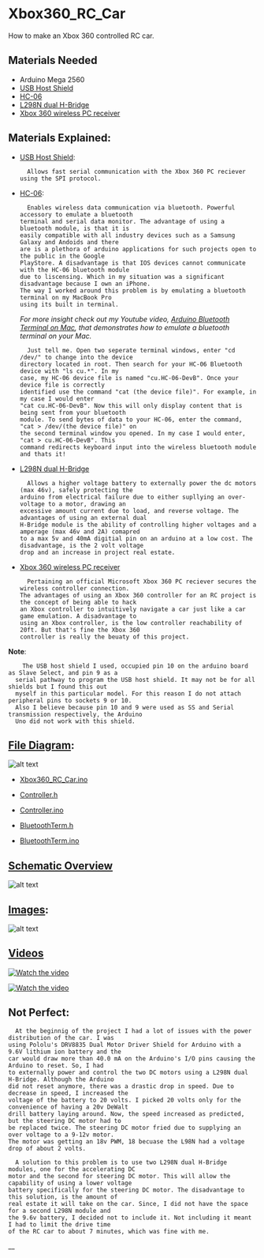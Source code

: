 # Xbox360_RC_Car
How to make an Xbox 360 controlled RC car.
## Materials Needed
- Arduino Mega 2560
- [USB Host Shield](https://www.amazon.com/gp/product/B0777DR3T6/ref=oh_aui_detailpage_o01_s00?ie=UTF8&psc=1)
- [HC-06](https://www.aliexpress.com/item/hc-06-HC-06-RF-Wireless-Bluetooth-Transceiver-Slave-Module-RS232-TTL-to-UART-converter-and/32342784842.html?spm=2114.search0104.3.1.79ce13d2qctt7T&ws_ab_test=searchweb0_0,searchweb201602_4_10152_10151_10065_10344_10130_10068_10324_10547_10342_10325_10546_10343_10340_10548_10341_10545_10696_10084_10083_10618_10307_10869_10868_10059_100031_10103_10624_10623_10622_10621_10620,searchweb201603_51,ppcSwitch_4&algo_expid=158111f5-c4fc-42ac-b751-206c2e3157c1-0&algo_pvid=158111f5-c4fc-42ac-b751-206c2e3157c1&transAbTest=ae803_1&priceBeautifyAB=0)
- [L298N dual H-Bridge](https://www.aliexpress.com/item/Free-Shipping-New-Dual-H-Bridge-DC-Stepper-Motor-Drive-Controller-Board-Module-L298N-MOTOR-DRIVER/32769190826.html?spm=2114.search0104.3.1.5d6f7c3aoKtXZs&ws_ab_test=searchweb0_0,searchweb201602_4_10152_10151_10065_10344_10130_10068_10324_10547_10342_10325_10546_10343_10340_10548_10341_10545_10696_10084_10083_10618_10307_10869_10868_10059_100031_10103_10624_10623_10622_10621_10620,searchweb201603_51,ppcSwitch_4&algo_expid=cf1a614a-d31a-4e1a-860b-7835930ec4b3-0&algo_pvid=cf1a614a-d31a-4e1a-860b-7835930ec4b3&transAbTest=ae803_1&priceBeautifyAB=0)
- [Xbox 360 wireless PC receiver](https://www.amazon.com/gp/product/B00FAS1WDG/ref=oh_aui_detailpage_o01_s01?ie=UTF8&psc=1)

## Materials Explained:

- [USB Host Shield](https://www.amazon.com/gp/product/B0777DR3T6/ref=oh_aui_detailpage_o01_s00?ie=UTF8&psc=1):

        Allows fast serial communication with the Xbox 360 PC reciever using the SPI protocol.

- [HC-06](https://www.aliexpress.com/item/hc-06-HC-06-RF-Wireless-Bluetooth-Transceiver-Slave-Module-RS232-TTL-to-UART-converter-and/32342784842.html?spm=2114.search0104.3.1.79ce13d2qctt7T&ws_ab_test=searchweb0_0,searchweb201602_4_10152_10151_10065_10344_10130_10068_10324_10547_10342_10325_10546_10343_10340_10548_10341_10545_10696_10084_10083_10618_10307_10869_10868_10059_100031_10103_10624_10623_10622_10621_10620,searchweb201603_51,ppcSwitch_4&algo_expid=158111f5-c4fc-42ac-b751-206c2e3157c1-0&algo_pvid=158111f5-c4fc-42ac-b751-206c2e3157c1&transAbTest=ae803_1&priceBeautifyAB=0): 

        Enables wireless data communication via bluetooth. Powerful accessory to emulate a bluetooth
      terminal and serial data monitor. The advantage of using a bluetooth module, is that it is 
      easily compatible with all industry devices such as a Samsung Galaxy and Andoids and there 
      are is a plethora of arduino applications for such projects open to the public in the Google
      PlayStore. A disadvantage is that IOS devices cannot communicate with the HC-06 bluetooth module
      due to liscensing. Which in my situation was a significant disadvantage because I own an iPhone. 
      The way I worked around this problem is by emulating a bluetooth terminal on my MacBook Pro 
      using its built in terminal. 
      
  *For more insight check out my Youtube video, [Arduino Bluetooth Terminal on Mac](https://www.youtube.com/watch?v=Y0Y6UQC1j8k&t=1s), that
  demonstrates how to emulate a bluetooth terminal on your Mac.*
  
        Just tell me. Open two seperate terminal windows, enter "cd /dev/" to change into the device 
      directory located in root. Then search for your HC-06 Bluetooth device with "ls cu.*". In my  
      case, my HC-06 device file is named "cu.HC-06-DevB". Once your device file is correctly  
      identified use the command "cat (the device file)". For example, in my case I would enter  
      "cat cu.HC-06-DevB". Now this will only display content that is being sent from your bluetooth
      module. To send bytes of data to your HC-06, enter the command, "cat > /dev/(the device file)" on 
      the second terminal window you opened. In my case I would enter, "cat > cu.HC-06-DevB". This 
      command redirects keyboard input into the wireless bluetooth module and thats it!


- [L298N dual H-Bridge](https://www.aliexpress.com/item/Free-Shipping-New-Dual-H-Bridge-DC-Stepper-Motor-Drive-Controller-Board-Module-L298N-MOTOR-DRIVER/32769190826.html?spm=2114.search0104.3.1.5d6f7c3aoKtXZs&ws_ab_test=searchweb0_0,searchweb201602_4_10152_10151_10065_10344_10130_10068_10324_10547_10342_10325_10546_10343_10340_10548_10341_10545_10696_10084_10083_10618_10307_10869_10868_10059_100031_10103_10624_10623_10622_10621_10620,searchweb201603_51,ppcSwitch_4&algo_expid=cf1a614a-d31a-4e1a-860b-7835930ec4b3-0&algo_pvid=cf1a614a-d31a-4e1a-860b-7835930ec4b3&transAbTest=ae803_1&priceBeautifyAB=0)
          
        Allows a higher voltage battery to externally power the dc motors (max 46v), safely protecting the 
      arduino from electrical failure due to either supllying an over-voltage to a motor, drawing an 
      excessive amount current due to load, and reverse voltage. The advantages of using an external dual 
      H-Bridge module is the ability of controlling higher voltages and a amperage (max 46v and 2A) comapred 
      to a max 5v and 40mA digitial pin on an arduino at a low cost. The disadvantage, is the 2 volt voltage 
      drop and an increase in project real estate.

- [Xbox 360 wireless PC receiver](https://www.amazon.com/gp/product/B00FAS1WDG/ref=oh_aui_detailpage_o01_s01?ie=UTF8&psc=1)
     
        Pertaining an official Microsoft Xbox 360 PC reciever secures the wireless controller connection. 
      The advantages of using an Xbox 360 controller for an RC project is the concept of being able to hack 
      an Xbox controller to intuitively navigate a car just like a car game emulation. A disadvantage to 
      using an Xbox controller, is the low controller reachability of 20ft. But that's fine the Xbox 360 
      controller is really the beuaty of this project. 

__Note__:

        The USB host shield I used, occupied pin 10 on the arduino board as Slave Select, and pin 9 as a 
      serial pathway to program the USB host shield. It may not be for all shields but I found this out 
      myself in this particular model. For this reason I do not attach peripheral pins to sockets 9 or 10.
      Also I believe because pin 10 and 9 were used as SS and Serial transmission respectively, the Arduino 
      Uno did not work with this shield. 
      
## [File Diagram](https://github.com/jimenezjose/Xbox360_RC_Car/blob/master/images/Xbox360_RC_Car%20Program%20Flow.jpg):
![alt text]( https://github.com/jimenezjose/Xbox360_RC_Car/blob/master/images/Xbox360_RC_Car%20Program%20Flow.jpg "Program flow")

  - [Xbox360_RC_Car.ino](https://github.com/jimenezjose/Xbox360_RC_Car/blob/master/Xbox360_RC_Car/Xbox360_RC_Car.ino)
  
  - [Controller.h](https://github.com/jimenezjose/Xbox360_RC_Car/blob/master/Xbox360_RC_Car/Controller.h)
  
  - [Controller.ino](https://github.com/jimenezjose/Xbox360_RC_Car/blob/master/Xbox360_RC_Car/Controller.ino)
  
  - [BluetoothTerm.h](https://github.com/jimenezjose/Xbox360_RC_Car/blob/master/Xbox360_RC_Car/BluetoothTerm.h)
  
  - [BluetoothTerm.ino](https://github.com/jimenezjose/Xbox360_RC_Car/blob/master/Xbox360_RC_Car/BluetoothTerm.ino)
  
## [Schematic Overview](https://github.com/jimenezjose/Xbox360_RC_Car/blob/master/images/Schematic.jpg)  
![alt text]( https://github.com/jimenezjose/Xbox360_RC_Car/blob/master/images/Schematic.jpg "Schematic Overview")

## [Images](https://github.com/jimenezjose/Xbox360_RC_Car/tree/master/images):

![alt text]( https://github.com/jimenezjose/Xbox360_RC_Car/blob/master/images/RC_Car_With_Controller.JPG "RC car")

## [Videos](https://www.youtube.com/channel/UCbjWL-dwOju9F-2Tt2TZt5A)

[![Watch the video](https://github.com/jimenezjose/Xbox360_RC_Car/blob/master/images/Youtube%20Image.png)](https://www.youtube.com/watch?v=8JZqnDAhync)

[![Watch the video](https://github.com/jimenezjose/Xbox360_RC_Car/blob/master/images/Bluetooth%20Term%20Youtube%20Image.png)](https://www.youtube.com/watch?v=Y0Y6UQC1j8k)


## Not Perfect:

      At the beginnig of the project I had a lot of issues with the power distribution of the car. I was 
    using Pololu's DRV8835 Dual Motor Driver Shield for Arduino with a 9.6V lithium ion battery and the
    car would draw more than 40.0 mA on the Arduino's I/O pins causing the Arduino to reset. So, I had 
    to externally power and control the two DC motors using a L298N dual H-Bridge. Although the Arduino
    did not reset anymore, there was a drastic drop in speed. Due to decrease in speed, I increased the 
    voltage of the battery to 20 volts. I picked 20 volts only for the convenience of having a 20v DeWalt
    drill battery laying around. Now, the speed increased as predicted, but the steering DC motor had to 
    be replaced twice. The steering DC motor fried due to supplying an over voltage to a 9-12v motor.
    The motor was getting an 18v PWM, 18 becuase the L98N had a voltage drop of about 2 volts. 
    
      A solution to this problem is to use two L298N dual H-Bridge modules, one for the accelerating DC 
    motor and the second for steering DC motor. This will allow the capability of using a lower voltage
    battery specifically for the steering DC motor. The disadvantage to this solution, is the amount of
    real estate it will take on the car. Since, I did not have the space for a second L298N module and 
    the 9.6v battery, I decided not to include it. Not including it meant I had to limit the drive time
    of the RC car to about 7 minutes, which was fine with me.

__
